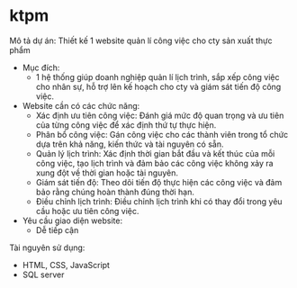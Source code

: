 # ktpm
Mô tả dự án: Thiết kế 1 website quản lí công việc cho cty sản xuất thực phẩm
+ Mục đích:
  - 1 hệ thống giúp doanh nghiệp quản lí lịch trình, sắp xếp công việc cho nhân sự, hỗ trợ lên kế hoạch cho cty và giám sát tiến độ công việc.
+ Website cần có các chức năng:
  - Xác định ưu tiên công việc: Đánh giá mức độ quan trọng và ưu tiên của từng công việc để xác định thứ tự thực hiện.
  - Phân bổ công việc: Gán công việc cho các thành viên trong tổ chức dựa trên khả năng, kiến thức và tài nguyên có sẵn.
  - Quản lý lịch trình: Xác định thời gian bắt đầu và kết thúc của mỗi công việc, tạo lịch trình và đảm bảo các công việc không xảy ra xung đột về thời gian hoặc tài nguyên.
  - Giám sát tiến độ: Theo dõi tiến độ thực hiện các công việc và đảm bảo rằng chúng hoàn thành đúng thời hạn.
  - Điều chỉnh lịch trình: Điều chỉnh lịch trình khi có thay đổi trong yêu cầu hoặc ưu tiên công việc.
+ Yêu cầu giao diện website:
  - Dễ tiếp cận

Tài nguyên sử dụng:
- HTML, CSS, JavaScript
- SQL server
